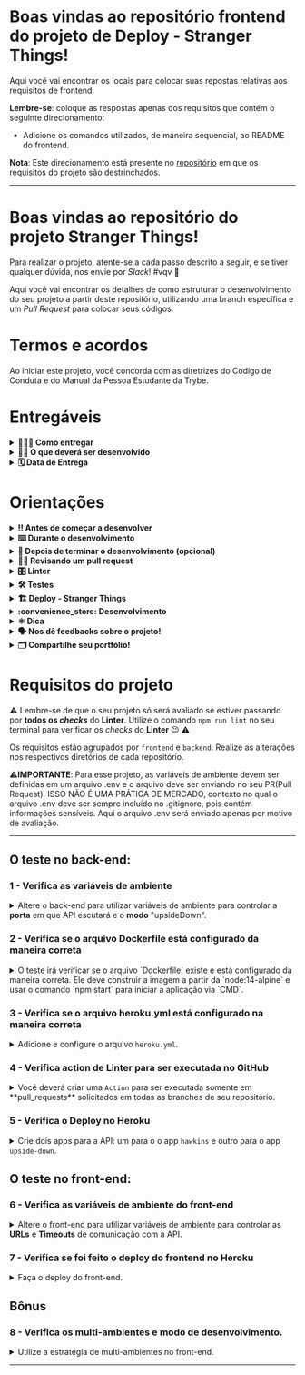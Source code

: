# Boas vindas ao repositório frontend do projeto de Deploy - Stranger Things!

Aqui você vai encontrar os locais para colocar suas repostas relativas aos requisitos de frontend.

**Lembre-se**: coloque as respostas apenas dos requisitos que contém o seguinte direcionamento:

  - Adicione os comandos utilizados, de maneira sequencial, ao README do frontend.

**Nota**: Este direcionamento está presente no [repositório](https://github.com/tryber/sd-019-stranger-things) em que os requisitos do projeto são destrinchados.


____________________________________________________

# Boas vindas ao repositório do projeto Stranger Things!

Para realizar o projeto, atente-se a cada passo descrito a seguir, e se tiver qualquer dúvida, nos envie por _Slack_! #vqv 🚀

Aqui você vai encontrar os detalhes de como estruturar o desenvolvimento do seu projeto a partir deste repositório, utilizando uma branch específica e um _Pull Request_ para colocar seus códigos.

# Termos e acordos

Ao iniciar este projeto, você concorda com as diretrizes do Código de Conduta e do Manual da Pessoa Estudante da Trybe.

# Entregáveis

<details>
  <summary><strong>🤷🏽‍♀️ Como entregar</strong></summary><br />

  Para entregar o seu projeto você deverá criar um Pull Request em **cada um destes** repositórios:

  - Repositório com o back-end [[Tribo A]](https://github.com/tryber/sd-019-a-stranger-things-backend) [[Tribo B]](https://github.com/tryber/sd-019-b-stranger-things-backend) [[Tribo C]](https://github.com/tryber/sd-019-c-stranger-things-backend)

  - Repositório com o front-end [[Tribo A]](https://github.com/tryber/sd-019-a-stranger-things-frontend) [[Tribo B]](https://github.com/tryber/sd-019-b-stranger-things-frontend) [[Tribo C]](https://github.com/tryber/sd-019-c-stranger-things-frontend)

  Lembre-se de que você pode consultar o nosso conteúdo sobre [Git & GitHub](https://course.betrybe.com/intro/git/) sempre que precisar!

</details>

<details>
  <summary><strong>👨‍💻 O que deverá ser desenvolvido</strong></summary><br />

  Você vai adaptar e configurar os projetos descritos nesse README para que seja feito o deploy deles. Você vai colocar os projetos front-end e back-end no ar com o `Heroku`, utilizando o `Docker` em ambiente de produção. Além disso, você vai alterar alguns comportamentos aplicando os conceitos vistos no conteúdo.

  ## Desenvolvimento

  Adapte e configure os projetos descritos nesse *README* para que seja feito o deploy utilizando `Docker` por meio do `Heroku`.

</details>

<details>
  <summary><strong>🗓 Data de Entrega</strong></summary><br />

  * Este projeto é individual
  * São `1` dias de projeto
  * Data para entrega final do projeto: `01/08/2022 - 14:00h`

</details>

# Orientações

<details>
  <summary><strong>‼️ Antes de começar a desenvolver</strong></summary><br />

  1. Clone os **dois** repositórios:

  - `Clone o repositório de front-end`
  - `Clone o repositório de back-end`

  2. Navegue entre as pastas dos repositórios que você acabou de clonar:

  - `utilize o comando cd para entrar na pasta criada do projeto`

  3. Instale as dependências dos dois projetos:

  - `npm install`

  3. Para rodar localmente os projetos, execute o script de start do `package.json`:

  - `npm start`

  4. Crie uma branch a partir da branch `master` para cada um dos repositórios:

  - Verifique se você está na branch `master`
    - Exemplo: `git branch`.
  - Se você não estiver na branch `master`, mude para a branch `master`
    - Exemplo: `git checkout master`
  - Agora crie uma branch à qual você vai submeter os `commits` dos seus projetos:
    - Você deve criar uma branch no seguinte formato: `nome-de-usuario-nome-do-projeto`
    - Exemplo:
      - `git checkout -b joaozinho-sd-0x-stranger-things-backend`
      - `git checkout -b joaozinho-sd-0x-stranger-things-frontend`

  5. Adicione a sua branch com o novo `commit` ao repositório remoto:

  - Usando o exemplo anterior:
    - `git push -u origin joaozinho-sd-0x-stranger-things-backend`
    - `git push -u origin joaozinho-sd-0x-stranger-things-frontend`

  6. Crie um novo `Pull Request` _(PR)_:

  * Vá até a página de _Pull Requests_ dos repositórios no GitHub: [Backend](https://github.com/tryber/sd-0x-stranger-things-backend/pulls) | [Frontend](https://github.com/tryber/sd-0x-stranger-things-frontend/pulls);

  * Clique no botão verde _"New pull request"_;

  * Clique na caixa de seleção _"Compare"_ e escolha a sua branch **com atenção**;

  * Clique no botão verde _"Create pull request"_;

  * Adicione uma descrição para o _Pull Request_ e clique no botão verde _"Create pull request"_;

  * **Não se preocupe em preencher mais nada por enquanto!**;

  * Volte até a [página de _Pull Requests_ do repositório](https://github.com/tryber/sd-0x-stranger-things-backend/pulls) e confira se o seu _Pull Request_ está criado;

  * Volte até a [página de _Pull Requests_ do repositório](https://github.com/tryber/sd-0x-stranger-things-frontend/pulls) e confira se o seu _Pull Request_ está criado;

  * ⚠ **Observação: Os PRs não devem ser abertos neste repositório, apenas nos outros dois repositórios.** ⚠

</details>

<details>
  <summary><strong>⌨️ Durante o desenvolvimento</strong></summary><br />

  * ⚠ **PULL REQUESTS COM ISSUES NO LINTER NÃO SERÃO AVALIADAS. ATENTE-SE PARA RESOLVÊ-LAS ANTES DE FINALIZAR O DESENVOLVIMENTO!** ⚠

  * Faça `commits` das alterações que você realizar no código regularmente.

  * Lembre-se de sempre atualizar o repositório remoto após um (ou alguns) `commits`.

  * Os comandos que você utilizará com mais frequência são:
    1. `git status` _(para verificar o que está em vermelho - fora do stage - e o que está em verde - no stage)_;
    2. `git add` _(para adicionar arquivos ao stage do Git)_;
    3. `git commit` _(para criar um commit com os arquivos que estão no stage do Git)_;
    4. `git push -u nome-da-branch` _(para enviar o commit para o repositório remoto na primeira vez que fizer o `push` de uma nova branch)_;
    5. `git push` _(para enviar o commit para o repositório remoto após o passo anterior)_.

</details>

<details>
  <summary><strong>🤝 Depois de terminar o desenvolvimento (opcional)</strong></summary><br />

  Para sinalizar que o seu projeto está pronto para o _"Code Review"_ dos seus colegas, faça o seguinte:

  - Vá até a página **DO SEU** _Pull Request_, adicione a label de _"code-review"_ e marque seus colegas:

    - No menu à direita, clique no _link_ **"Labels"** e escolha a _label_ **code-review**;

    - No menu à direita, clique no _link_ **"Assignees"** e escolha **o seu usuário**;

    - No menu à direita, clique no _link_ **"Reviewers"** e digite `students`, selecione o time `tryber/students-sd-0x`.

  Caso tenha alguma dúvida, [aqui tem um video explicativo](https://vimeo.com/362189205).

  ⚠ **Lembre-se que garantir que todas as _issues_ comentadas pelo Linter estão resolvidas!** ⚠

</details>

<details>
  <summary><strong>🕵🏿 Revisando um pull request</strong></summary><br />

  Use o conteúdo sobre [Code Review](https://course.betrybe.com/real-life-engineer/code-review/) para te ajudar a revisar os _Pull Requests_.

</details>

<details>
  <summary><strong>🎛 Linter</strong></summary><br />

  Usaremos o [ESLint](https://eslint.org/) para fazer a análise estática do seu código.

  Este projeto já vem com as dependências relacionadas ao _linter_ configuradas nos arquivos `package.json`.

  Para poder rodar o `ESLint` em um projeto basta executar o comando `npm install` dentro do projeto e depois `npm run lint`. Se a análise do `ESLint` encontrar problemas no seu código, tais problemas serão mostrados no seu terminal. Se não houver problema no seu código, nada será impresso no seu terminal.

  Você pode também instalar o plugin do `ESLint` no `VSCode`. Para isso, basta fazer o download do [plugin `ESLint`](https://marketplace.visualstudio.com/items?itemName=dbaeumer.vscode-eslint) e instalá-lo.

</details>

<details>
  <summary><strong>🛠 Testes</strong></summary><br />

  ### Backend

  Todos os requisitos do projeto serão testados **automaticamente** por meio do `Jest`. Basta executar o comando abaixo:

  ```bash
  npm test
  ```


  ### Frontend

  Todos os requisitos do projeto serão testados **automaticamente** por meio do `Cypress`. Basta executar um dos comandos abaixo:

  ```bash
  npm run cypress:open // (Com interface)
  npm run cy // (via CLI)
  ```

</details>

<details>
  <summary><strong>🏗️ Deploy - Stranger Things</strong></summary><br />

  Esse repositório contém as instruções e os requisitos para o projeto de Deploy com Heroku. O código base para o desenvolvimento do projeto está dividido em duas partes: a)uma API de back-end utilizando Node.js e Express; e b)um front-end com React. Abaixo estão disponíveis os links de acesso aos respectivos repositórios:

  - Repositório com o back-end [[Tribo A]](https://github.com/tryber/sd-019-a-stranger-things-backend) [[Tribo B]](https://github.com/tryber/sd-019-b-stranger-things-backend) [[Tribo C]](https://github.com/tryber/sd-019-c-stranger-things-backend)

  - Repositório com o front-end [[Tribo A]](https://github.com/tryber/sd-019-a-stranger-things-frontend) [[Tribo B]](https://github.com/tryber/sd-019-b-stranger-things-frontend) [[Tribo C]](https://github.com/tryber/sd-019-c-stranger-things-frontend)

  A seguir, temos algumas explicações sobre a estrutura base e alguns comportamentos dessas aplicações. Você explorará esses pontos durante o projeto, alterando o código preexistente.

  Lembre-se de que se tratam de projetos base. Sendo assim, ao longo do desenvolvimento, você vai identificar pontos a serem alterados com o objetivo de aplicar as práticas que vimos durante o curso. Mas não se preocupe, pois no README deste repositório esses pontos estão especificados.

  ---

  ### Back-end

  O Back-end possui a seguinte estrutura:

  ```
  ├── README.md
  ├── index.js
  ├── data
  │  ├── dataset
  │  │  └── stranger-things-characters.json
  │  └── repository
  │     └── StrangerThings.js
  ├── services
  │  └── StrangerThings.js
  ├── package-lock.json
  └── package.json
  ```

  ---

  #### API

  A API consiste em um serviço simples com um endpoint `/` que retorna uma listagem com os personagens da série **Stranger Things**.

  ---

  #### Resposta

  A lista de personagem possui os seguintes campos:

  - **name**: Nome da personagem;

  - **status**: se a personagem está viva ou não na série. Os valores possíveis são `alive`, `deceased` ou `unknown`;

  - **origin**: o local de origem da personagem.

  A resposta é em formato `JSON`, e o retorno é sempre um array de objetos. Abaixo, um exemplo:

  ```JSON
  [
    {
      "name": "Will",
      "status": "Alive",
      "origin": "Byers Family"
    }
  ]
  ```

  ---

  #### Filtros

  Todos os campos da estrutura de retorno da resposta podem ser utilizados como filtros. Para isso, basta passar na `query string` o filtro desejado. No exemplo abaixo, estamos filtrando pelo _nome_ do personagem:

  > localhost:3000?name=el

  Os filtros são feitos utilizando uma `regex`, buscando pelo texto passado na `query string` em qualquer parte do campo, sem diferenciar maiúsculas de minúsculas.

  Nesse caso o retorno seria:

  ```JSON
  [
    {
      "name":"Russell",
      "status":"Alive",
      "origin":"Hawkings Middle School"
    },
    {
      "name":"Eleven",
      "status":"Alive",
      "origin":"Hopper Family"
    }
  ]
  ```

  ---

  #### Modo `upside down` (dw) - Back-end

  Na API, no arquivo `index.js`, há a seguinte variável de controle:

  ```javascript
  const hereIsTheUpsideDown = true;
  ```

  Caso ela seja `true`, a API ativará o modo "Mundo Invertido", conforme a série, e começará a responder desta forma:

  ```JSON
  [
    {
      "name":"llǝssnᴚ",
      "origin":"looɥɔS ǝlppᴉW sƃuᴉʞʍɐH",
      "status":"ǝʌᴉl∀"
    },
    {
      "name":"uǝʌǝlƎ",
      "origin":"ʎlᴉɯɐℲ ɹǝddoH",
      "status":"ǝʌᴉl∀"
    }
  ]
  ```

  ---

  ### Front-end

  O front-end consiste em um projeto simples utilizando React, que renderizará o seguinte layout:

  <img src="assets/frontend.png" width="800px" >

  Trata-se de um front-end bem simples que vai se comunicar com a nossa API. Ele possui as seguintes funcionalidades:

  - Uma tabela para exibição da resposta da nossa API;

  - Um campo de pesquisa para filtro de **nome**;

  - Botões de navegação para paginação;

  - Um botão para ativar o modo `Mundo Invertido` no front-end.

  Todas essas funcionalidades estão implementadas no componente `StrangerThings`.

  ---

  #### Comunicação com o back-end

  Na estrutura do projeto, temos um diretório `services`. Nesse diretório, há um arquivo `charactersAPI.js`, onde são feitas as chamadas `HTTP` para a nossa API, utilizando o `axios`.

  O service é uma classe que espera receber a URL da nossa API e um timeout para a requisição:

  ```javascript
  {
    url: 'localhost:3003',
    timeout: 30000
  }
  ```

  Esses parâmetros estão pré-programados de maneira fixa no componente (alteraremos esse comportamento durante o projeto):

  ```javascript
  const strangerThingsConfig = {
    url: 'localhost:3002',
    timeout: 30000,
  };

  const upsideDownConfig = {
    url: 'localhost:3003',
    timeout: 30000,
  };

  const charactersService = new CharactersService(strangerThingsConfig);
  const charactersUpsideDownService = new CharactersService(upsideDownConfig);
  ```

  ---

  #### Modo `upside down` (dw) - Front-end

  Assim como no back-end, o front-end também possui um modo "Mundo Invertido". Esse modo é ativado e desativado com o botão "Mudar de Realidade".

  A ideia é a seguinte: inicialmente, o front-end possui uma imagem de background e utiliza o service instanciado com a configuração contida na variável `strangerThingsConfig`. Ao ativar o Mundo Invertido, a imagem de background é alterada e passamos a utilizar o serviço instanciado com a configuração `upsideDownConfig`.

  Desse modo, ao "alternar entre os universos", vamos realizar chamadas a API's diferentes.

  No exemplo pré-programado, em um dos "universos", chamamos um serviço na porta `3002` e o outro serviço na porta `3003`. Exploraremos esse comportamento durante o projeto.

</details>

<details>
  <summary><strong>:convenience_store: Desenvolvimento </strong></summary><br />

  O código não está utilizando variáveis de ambiente. Você vai configurá-lo para utilizar essas variáveis, tornando parametrizáveis a porta e o _modo upside down_.

  Em seguida, você deverá adicionar todas as configurações necessárias para executar o `Docker` juntamente do `Heroku`.

  Você vai realizar o deploy do projeto (front-end e back-end) no _Heroku_. Você deverá realizar o deploy do projeto, conforme requisitos, no _Heroku_. Os comandos utilizados deverão ser adicionados no README.md de cada projeto. Para mais informações revisite o Course.

  Todos esses passos estão detalhados nos requisitos abaixo.

</details>

<details>
  <summary><strong>⚛️ Dica</strong></summary><br />
  Para publicar seu front-end React, utilize o buildpack [mars/create-react-app](https://elements.Heroku.com/buildpacks/mars/create-react-app-buildpack).

  Lembre-se de que é possível testar o comportamento definindo as variáveis de ambiente em sua máquina. Você pode fazer as variáveis apontarem tanto para o back-end, rodando localmente em sua máquina, quanto para as APIs já publicadas nos requisitos anteriores.

  ⚠️ **Dica: Lembre-se que ao importar uma variável de ambiente com `process.env.nomeDaVariavel`, seu tipo é `string`.** ⚠️
</details>

<details>
  <summary><strong>🗣 Nos dê feedbacks sobre o projeto!</strong></summary><br />

Ao finalizar e submeter o projeto, não se esqueça de avaliar sua experiência preenchendo o formulário.
**Leva menos de 3 minutos!**

[FORMULÁRIO DE AVALIAÇÃO DE PROJETO](https://be-trybe.typeform.com/to/ZTeR4IbH)

:warning: **O avaliador automático não necessariamente avalia seu projeto na ordem em que os requisitos aparecem no readme. Isso acontece para deixar o processo de avaliação mais rápido. Então, não se assuste se isso acontecer, ok?**

</details>

<details>
  <summary><strong>🗂 Compartilhe seu portfólio!</strong></summary><br />

  Você sabia que o LinkedIn é a principal rede social profissional e compartilhar o seu aprendizado lá é muito importante para quem deseja construir uma carreira de sucesso? Compartilhe esse projeto no seu LinkedIn, marque o perfil da Trybe (@trybe) e mostre para a sua rede toda a sua evolução.

</details>

# Requisitos do projeto

⚠️ Lembre-se de que o seu projeto só será avaliado se estiver passando por **todos os _checks_** do **Linter**. Utilize o comando `npm run lint` no seu terminal para verificar os _checks_ do **Linter** 😉 ⚠️

Os requisitos estão agrupados por `frontend` e `backend`. Realize as alterações nos respectivos diretórios de cada repositório.

⚠️**IMPORTANTE**: Para esse projeto, as variáveis de ambiente devem ser definidas em um arquivo .env e o arquivo deve ser enviando no seu PR(Pull Request). ISSO NÃO É UMA PRÁTICA DE MERCADO, contexto no qual o arquivo .env deve ser sempre incluído no .gitignore, pois contém informações sensíveis. Aqui o arquivo .env será enviado apenas por motivo de avaliação.

---

## O teste no back-end:

### 1 - Verifica as variáveis de ambiente

<details>
  <summary>
    Altere o back-end para utilizar variáveis de ambiente para controlar a <b>porta</b> em que API escutará e o <b>modo</b> "upsideDown".
  </summary><br/>

  1. A porta que a API escutará, essa variável deve ter, necessariamente, o nome PORT e o seu valor deve ser 3000.

  2. O modo "upsideDown". Essa variável espera um valor boleano e deverá se chamar UPSIDEDOWN_MODE. Lembre-se de que as variáveis de ambiente são `strings`.
  O que será testado:
  - Se existe a variável de ambiente PORT;
  - Se a variável de ambiente UPSIDEDOWN_MODE existe e se ela é um boleano.

</details>

### 2 - Verifica se o arquivo Dockerfile está configurado da maneira correta

<details>
  <summary>
    O teste irá verificar se o arquivo `Dockerfile` existe e está configurado da maneira correta. Ele deve construir a imagem a partir da `node:14-alpine` e usar o comando `npm start` para iniciar a aplicação via `CMD`.
  </summary><br/>

  O que será testado:

  - Se o Dockerfile está utilizando a imagem `node:14-alpine`, verificando se as camadas dessa imagem estão incluídas no build que esse Dockerfile faz;

  - Se o Dockerfile usa `npm start` como `CMD`.

</details>

### 3 - Verifica se o arquivo heroku.yml está configurado na maneira correta

<details>
  <summary>
    Adicione e configure o arquivo <code>heroku.yml</code>.
  </summary><br/>

  1. O arquivo deve iniciar um servidor do tipo `web`;

  2. O `run` deve executar o servidor utilizando o `node`.

  Execute ambos na sua máquina para validar se o comportamento é o esperado.

  O que será testado:

    - Se o arquivo `heroku.yml` existe;

    - Se o serviço a ser executado é um serviço do tipo `web`;

    - Se o `node` é responsável por executar o servidor.

</details>

### 4 - Verifica action de Linter para ser executada no GitHub

<details>
  <summary>
    Você deverá criar uma <code>Action</code> para ser executada somente em **pull_requests** solicitados em todas as branches de seu repositório.
  </summary><br/>

  **Atenção**: O arquivo de configuração da action deverá ser criado em: `./actions/` com o nome `project.yml`.

  O que será validado:

  - Se o arquivo `project.yml` existe na pasta `actions`;

  - Se a Action será executada somente em pull requests;

  - Se que o job foi nomeado como `eslint`;

  - Se o job `eslint` é executado com a versão **20.04** do ubuntu;

  - Se o primeiro passo do job `eslint` usa a action de **checkout**;

  - Se o segundo passo do job `eslint` usa a action de **setup-node** e sua versão é a `12`;

  - Se o terceiro passo que no terceiro passo do job `eslint` executa a instalação das dependências;

  - Se o quarto passo do job `eslint` executa o pacote `eslint` via `npx`;


**Dica**: Dê uma olhada na [documentação de actions do github](https://docs.github.com/pt/actions/learn-github-actions/understanding-github-actions);

</details>

### 5 - Verifica o Deploy no Heroku

<details>
  <summary>
    Crie dois apps para a API: um para o o app <code>hawkins</code> e outro para o app <code>upside-down</code>.
  </summary><br/>

  ⚠️**IMPORTANTE**: Uma variável de ambiente com o nome `GITHUB_USER` deverá ser criada em seu `.env` com o **seu nome de pessoa usuária** do GitHub.

  ⚠️**IMPORTANTE**:
 - O Heroku limita o tamanho do nome de uma aplicação para ter no máximo **30 caracteres** contendo apenas letras minúsculas:
    - se o seu nome de pessoa usuária do GitHub possuir mais do que **27 caracteres**, ou contenha **letras maiúsculas**, ou **comece com um número**, você não conseguirá criar uma aplicação com o nome no padrão solicitado pelo requisito.
    - você pode usar uma abreviação do seu `GITHUB_USER` apenas com letras minúsculas na variável de ambiente e criar o `app` com o mesmo pré-fixo, por exemplo, temos o seguinte nome do github, `tryber-com-nome-de-github-maior-que-27-caracteres`:
```sh
GITHUB_USER=tryber
# E o nome dos apps deveriam ficariam assim:
# tryber-up - para o app hawkins;
# tryber-dw - para o app upside-down.
```


  1. Crie dois `apps` do Heroku a partir do mesmo código fonte (código da API). O nome do seu app no Heroku deverá conter o seu nome de pessoa usuária no GitHub seguido de "-up" e "-dw". Por exemplo, se seu nome de pessoa usuária no GitHub for "student", seus apps deverão ter os nomes "student-up" e "student-dw" e as URLs abaixo:

    - https://student-up.herokuapp.com/ - para o app hawkins;

    - https://student-dw.herokuapp.com/ - para o app upside-down.

  2. Configure a variável de ambiente criada para controlar o modo `UPSIDEDOWN`. Cada um dos `apps` deverá ter valores distintos, da seguinte maneira:

    - O app `hawkins` deverá ter o valor `false`;

    - O app `upside-down` deverá ter o valor `true`.

  3. Utilizando o `git`, faça o deploy de ambos os `apps` no Heroku.

  Acesse as URLs geradas e valide se ambas as API's estão no ar e funcionando como esperado.

  ⚠️ **IMPORTANTE**: As URLs deverão ser geradas pelo Heroku e não devem ser modificadas.

  **O que será testado**:
    - Se ao fazer uma requisição do tipo GET para o endpoint da API hawkins serão retornadas as informações corretas;

    - Se ao fazer uma requisição do tipo GET para o endpoint da API upside-down serão retornadas as informações corretas.
</details>

## O teste no front-end:

### 6 - Verifica as variáveis de ambiente do front-end

<details>
  <summary>
  Altere o front-end para utilizar variáveis de ambiente para controlar as <b>URLs</b> e <b>Timeouts</b> de comunicação com a API.
  </summary><br/>

  Perceba que o código está esperando por duas **APIs**. Uma para o modo `upside-down` e a outra para o modo normal.

  O nome das variáveis deve ser o seguinte:

  - Para seu back-end hawkins:
    - `REACT_APP_HAWKINS_URL` para a URL;

    - `REACT_APP_HAWKINS_TIMEOUT` para o timeout.

  - Para seu back-end UPSIDEDOWN:
    - `REACT_APP_UPSIDEDOWN_URL` para a URL;

    - `REACT_APP_UPSIDEDOWN_TIMEOUT` para o timeout.

  O que será testado:

  - Se existem as 4 variáveis de ambiente citadas acima.
</details>

### 7 - Verifica se foi feito o deploy do frontend no Heroku

<details>
  <summary>
  Faça o deploy do front-end.
  </summary><br/>

  ⚠️**IMPORTANTE**: Assim como no `Back-end`, a variável de ambiente `GITHUB_USER` deverá ser criada com o seu nome de pessoa usuária do GitHub.

  1. Crie um app do Heroku com o front-end. Vamos deixar o Heroku utilizar as configurações padrão. No momento de criar o app do Heroku, utilize o `buildpack` descrito abaixo, em **Dicas**;

  2. O nome do seu app no Heroku deve ser seu nome de pessoa usuária do GitHub seguido de "-ft". Por exemplo, se o seu nome de pessoa usuária do GitHub for "student", o nome do seu app será "student-ft" e a URL ***precisar ser*** https://student-ft.herokuapp.com/;

  2. Configure as variáveis de ambiente do app para apontar para as API's publicadas;

  3. Faça o deploy com o git.

  Para publicar seu front-end React, utilize o buildpack [mars/create-react-app](https://elements.Heroku.com/buildpacks/mars/create-react-app-buildpack).

  Lembre-se de que é possível testar o comportamento definindo as variáveis de ambiente em sua máquina. Você pode fazer as variáveis apontarem tanto para o back-end rodando localmente em sua máquina, quanto para as API's já publicadas nos requisitos anteriores.

  O que será testado:

    - Se ao visitar sua página no Heroku, o botão de mudar de realidade existe;

    - Se a pesquisa funciona como deveria, fazendo chamada a API externa;

    - Se o botão de mudar de realidade funciona;

    - Se os botões de próxima página e página anterior funcionam.
</details>

## Bônus

### 8 - Verifica os multi-ambientes e modo de desenvolvimento.

<details>
  <summary>
    Utilize a estratégia de multi-ambientes no front-end.
  </summary><br/>

  Para isso:

  - Renomeie o remote atual para `remote-desenvolvimento`;

  - Crie e faça o deploy de um novo app no Heroku, conforme [requisito 7](#7---verifica-se-foi-feito-o-deploy-do-frontend-no-heroku). O nome do seu novo app no heroku deve ser seu nome de usuário do github seguido de "-pd" ("pd" se refere à "produção", ou seja, não está em desenvolvimento). Por exemplo, se o seu usuário do github for "student", o nome do seu app será "student-pd" e a url ***precisa ser*** https://student-pd.herokuapp.com/;

  - Adicione um elemento ao frontend que identifique que a aplicação está rodando em modo de "desenvolvimento". Esse elemento **deve** ser visível e conter o texto "Em desenvolvimento";

  - Lembre-se de criar uma variável de ambiente para controlar esse comportamento, configurando-a para ter um valor diferente em cada um dos ambientes publicados. Atente-se às regras de nomes para [váriáveis de ambiente utilizadas no React](https://create-react-app.dev/docs/adding-custom-environment-variables/).

  O que será testado:

  - Se ao acessar o front-end de desenvolvimento, haverá a tag com o texto "Em desenvolvimento";

  - Se ao acessar o front-end de produção, não haverá a tag.
</details>

---
